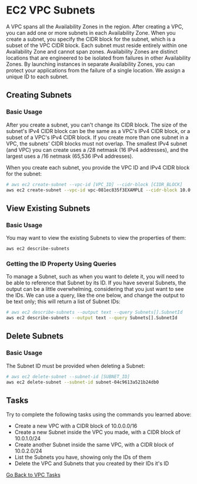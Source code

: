# EC2 VPC Subnets
A VPC spans all the Availability Zones in the region.
After creating a VPC, you can add one or more subnets in each Availability Zone.
When you create a subnet, you specify the CIDR block for the subnet, which is a subset of the VPC CIDR block.
Each subnet must reside entirely within one Availability Zone and cannot span zones.
Availability Zones are distinct locations that are engineered to be isolated from failures in other Availability Zones.
By launching instances in separate Availability Zones, you can protect your applications from the failure of a single location.
We assign a unique ID to each subnet.

## Creating Subnets
### Basic Usage
After you create a subnet, you can't change its CIDR block.
The size of the subnet's IPv4 CIDR block can be the same as a VPC's IPv4 CIDR block, or a subset of a VPC's IPv4 CIDR block.
If you create more than one subnet in a VPC, the subnets' CIDR blocks must not overlap.
The smallest IPv4 subnet (and VPC) you can create uses a /28 netmask (16 IPv4 addresses), and the largest uses a /16 netmask (65,536 IPv4 addresses).

When you create each subnet, you provide the VPC ID and IPv4 CIDR block for the subnet:
```bash
# aws ec2 create-subnet --vpc-id [VPC_ID] --cidr-block [CIDR_BLOCK]
aws ec2 create-subnet --vpc-id vpc-081ec835f3EXAMPLE --cidr-block 10.0.1.0/24
```

## View Existing Subnets
### Basic Usage
You may want to view the existing Subnets to view the properties of them:
```bash
aws ec2 describe-subnets
```
### Getting the ID Property Using Queries
To manage a Subnet, such as when you want to delete it, you will need to be able to reference that Subnet by its ID.
If you have several Subnets, the output can be a little overwhelming, considering that you just want to see the IDs.
We can use a query, like the one below, and change the output to be text only; this will return a list of Subnet IDs:
```bash
# aws ec2 describe-subnets --output text --query Subnets[].SubnetId
aws ec2 describe-subnets --output text --query Subnets[].SubnetId
```

## Delete Subnets
### Basic Usage
The Subnet ID must be provided when deleting a Subnet:
```bash
# aws ec2 delete-subnet --subnet-id [SUBNET_ID]
aws ec2 delete-subnet --subnet-id subnet-04c9613a521b24db0
```

## Tasks
Try to complete the following tasks using the commands you learned above:
- Create a new VPC with a CIDR block of 10.0.0.0/16
- Create a new Subnet inside the VPC you made, with a CIDR block of 10.0.1.0/24
- Create another Subnet inside the same VPC, with a CIDR block of 10.0.2.0/24
- List the Subnets you have, showing only the IDs of them
- Delete the VPC and Subnets that you created by their IDs it's ID

[Go Back to VPC Tasks](../README.md#tasks)
